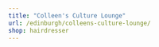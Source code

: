 ```yaml
---
title: "Colleen's Culture Lounge"
url: /edinburgh/colleens-culture-lounge/
shop: hairdresser
---
```


